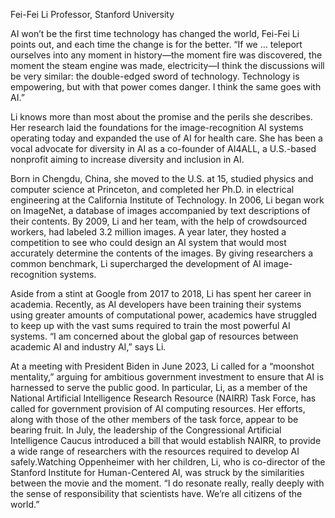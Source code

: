 Fei-Fei Li
Professor, Stanford University

AI won’t be the first time technology has changed the world, Fei-Fei Li points out, and each time the change is for the better. “If we … teleport ourselves into any moment in history—the moment fire was discovered, the moment the steam engine was made, electricity—I think the discussions will be very similar: the double-edged sword of technology. Technology is empowering, but with that power comes danger. I think the same goes with AI.”

Li knows more than most about the promise and the perils she describes. Her research laid the foundations for the image-recognition AI systems operating today and expanded the use of AI for health care. She has been a vocal advocate for diversity in AI as a co-founder of AI4ALL, a U.S.-based nonprofit aiming to increase diversity and inclusion in AI.

Born in Chengdu, China, she moved to the U.S. at 15, studied physics and computer science at Princeton, and completed her Ph.D. in electrical engineering at the California Institute of Technology. In 2006, Li began work on ImageNet, a database of images accompanied by text descriptions of their contents. By 2009, Li and her team, with the help of crowdsourced workers, had labeled 3.2 million images. A year later, they hosted a competition to see who could design an AI system that would most accurately determine the contents of the images. By giving researchers a common benchmark, Li supercharged the development of AI image-recognition systems.

Aside from a stint at Google from 2017 to 2018, Li has spent her career in academia. Recently, as AI developers have been training their systems using greater amounts of computational power, academics have struggled to keep up with the vast sums required to train the most powerful AI systems. “I am concerned about the global gap of resources between academic AI and industry AI,” says Li.

At a meeting with President Biden in June 2023, Li called for a “moonshot mentality,” arguing for ambitious government investment to ensure that AI is harnessed to serve the public good. In particular, Li, as a member of the National Artificial Intelligence Research Resource (NAIRR) Task Force, has called for government provision of AI computing resources. Her efforts, along with those of the other members of the task force, appear to be bearing fruit. In July, the leadership of the Congressional Artificial Intelligence Caucus introduced a bill that would establish NAIRR, to provide a wide range of researchers with the resources required to develop AI safely.Watching Oppenheimer with her children, Li, who is co-director of the Stanford Institute for Human-Centered AI, was struck by the similarities between the movie and the moment. “I do resonate really, really deeply with the sense of responsibility that scientists have. We’re all citizens of the world.”